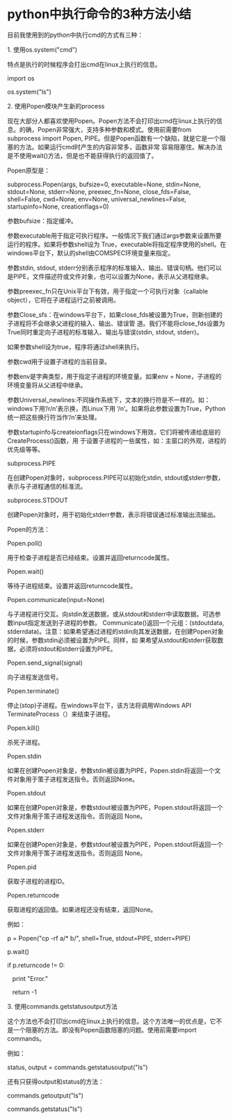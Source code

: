 # python中执行命令的3种方法小结

目前我使用到的python中执行cmd的方式有三种：

  

1\. 使用os.system("cmd")

特点是执行的时候程序会打出cmd在linux上执行的信息。

import os

os.system("ls")

  

2\. 使用Popen模块产生新的process

现在大部分人都喜欢使用Popen。Popen方法不会打印出cmd在linux上执行的信息。的确，Popen非常强大，支持多种参数和模式。使用前需要from
subprocess import Popen, PIPE。但是Popen函数有一个缺陷，就是它是一个阻塞的方法。如果运行cmd时产生的内容非常多，函数非常
容易阻塞住。解决办法是不使用wait()方法，但是也不能获得执行的返回值了。

Popen原型是：

subprocess.Popen(args, bufsize=0, executable=None, stdin=None, stdout=None,
stderr=None, preexec_fn=None, close_fds=False, shell=False, cwd=None,
env=None, universal_newlines=False, startupinfo=None, creationflags=0)

参数bufsize：指定缓冲。

参数executable用于指定可执行程序。一般情况下我们通过args参数来设置所要运行的程序。如果将参数shell设为
True，executable将指定程序使用的shell。在windows平台下，默认的shell由COMSPEC环境变量来指定。

参数stdin, stdout,
stderr分别表示程序的标准输入、输出、错误句柄。他们可以是PIPE，文件描述符或文件对象，也可以设置为None，表示从父进程继承。

参数preexec_fn只在Unix平台下有效，用于指定一个可执行对象（callable object），它将在子进程运行之前被调用。

参数Close_sfs：在windows平台下，如果close_fds被设置为True，则新创建的子进程将不会继承父进程的输入、输出、错误管
道。我们不能将close_fds设置为True同时重定向子进程的标准输入、输出与错误(stdin, stdout, stderr)。

如果参数shell设为true，程序将通过shell来执行。

参数cwd用于设置子进程的当前目录。

参数env是字典类型，用于指定子进程的环境变量。如果env = None，子进程的环境变量将从父进程中继承。

参数Universal_newlines:不同操作系统下，文本的换行符是不一样的。如：windows下用’/r/n’表示换，而Linux下用
‘/n’。如果将此参数设置为True，Python统一把这些换行符当作’/n’来处理。

参数startupinfo与createionflags只在windows下用效，它们将被传递给底层的CreateProcess()函数，用
于设置子进程的一些属性，如：主窗口的外观，进程的优先级等等。

subprocess.PIPE

在创建Popen对象时，subprocess.PIPE可以初始化stdin, stdout或stderr参数，表示与子进程通信的标准流。

subprocess.STDOUT

创建Popen对象时，用于初始化stderr参数，表示将错误通过标准输出流输出。

Popen的方法：

Popen.poll()

用于检查子进程是否已经结束。设置并返回returncode属性。

Popen.wait()

等待子进程结束。设置并返回returncode属性。

Popen.communicate(input=None)

与子进程进行交互。向stdin发送数据，或从stdout和stderr中读取数据。可选参数input指定发送到子进程的参数。
Communicate()返回一个元组：(stdoutdata,
stderrdata)。注意：如果希望通过进程的stdin向其发送数据，在创建Popen对象的时候，参数stdin必须被设置为PIPE。同样，如
果希望从stdout和stderr获取数据，必须将stdout和stderr设置为PIPE。

Popen.send_signal(signal)

向子进程发送信号。

Popen.terminate()

停止(stop)子进程。在windows平台下，该方法将调用Windows API TerminateProcess（）来结束子进程。

Popen.kill()

杀死子进程。

Popen.stdin

如果在创建Popen对象是，参数stdin被设置为PIPE，Popen.stdin将返回一个文件对象用于策子进程发送指令。否则返回None。

Popen.stdout

如果在创建Popen对象是，参数stdout被设置为PIPE，Popen.stdout将返回一个文件对象用于策子进程发送指令。否则返回 None。

Popen.stderr

如果在创建Popen对象是，参数stdout被设置为PIPE，Popen.stdout将返回一个文件对象用于策子进程发送指令。否则返回 None。

Popen.pid

获取子进程的进程ID。

Popen.returncode

获取进程的返回值。如果进程还没有结束，返回None。

例如：

p = Popen("cp -rf a/* b/", shell=True, stdout=PIPE, stderr=PIPE)

p.wait()

if p.returncode != 0:

   print "Error."

   return -1

  

3\. 使用commands.getstatusoutput方法

这个方法也不会打印出cmd在linux上执行的信息。这个方法唯一的优点是，它不是一个阻塞的方法。即没有Popen函数阻塞的问题。使用前需要import
commands。

例如：

status, output = commands.getstatusoutput("ls")

  

还有只获得output和status的方法：

commands.getoutput("ls")

commands.getstatus("ls")

  

